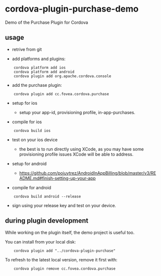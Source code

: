 cordova-plugin-purchase-demo
============================

Demo of the Purchase Plugin for Cordova

usage
-----

 - retrive from git
  
 - add platforms and plugins:
```
    cordova platform add ios
    cordova platform add android
    cordova plugin add org.apache.cordova.console
```
 - add the purchase plugin:
```
    cordova plugin add cc.fovea.cordova.purchase
```
 - setup for ios
   - setup your app-id, provisioning profile, in-app-purchases.

 - compile for ios
```
    cordova build ios
```
 - test on your ios device
   - the best is to run directly using XCode, as you may have some
     provisioning profile issues XCode will be able to address.

 - setup for android
   - https://github.com/poiuytrez/AndroidInAppBilling/blob/master/v3/README.md#finish-setting-up-your-app

 - compile for android
```
    cordova build android --release
```
 - sign using your release key and test on your device.

during plugin development
-------------------------

While working on the plugin itself, the demo project is useful too.

You can install from your local disk:
```
    cordova plugin add "../cordova-plugin-purchase"
```
To refresh to the latest local version, remove it first with:
```
    cordova plugin remove cc.fovea.cordova.purchase
```
